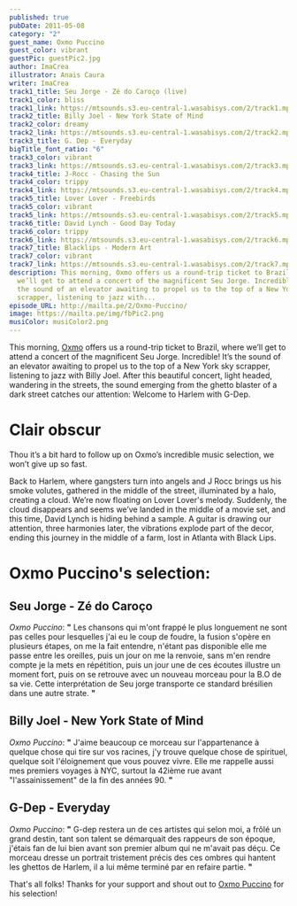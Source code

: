```yaml
---
published: true
pubDate: 2011-05-08
category: "2"
guest_name: Oxmo Puccino
guest_color: vibrant
guestPic: guestPic2.jpg
author: ImaCrea
illustrator: Anais Caura
writer: ImaCrea
track1_title: Seu Jorge - Zé do Caroço (live)
track1_color: bliss
track1_link: https://mtsounds.s3.eu-central-1.wasabisys.com/2/track1.mp3
track2_title: Billy Joel - New York State of Mind
track2_color: dreamy
track2_link: https://mtsounds.s3.eu-central-1.wasabisys.com/2/track2.mp3
track3_title: G. Dep - Everyday
bigTitle_font_ratio: "6"
track3_color: vibrant
track3_link: https://mtsounds.s3.eu-central-1.wasabisys.com/2/track3.mp3
track4_title: J-Rocc - Chasing the Sun
track4_color: trippy
track4_link: https://mtsounds.s3.eu-central-1.wasabisys.com/2/track4.mp3
track5_title: Lover Lover - Freebirds
track5_color: vibrant
track5_link: https://mtsounds.s3.eu-central-1.wasabisys.com/2/track5.mp3
track6_title: David Lynch - Good Day Today
track6_color: trippy
track6_link: https://mtsounds.s3.eu-central-1.wasabisys.com/2/track6.mp3
track7_title: Blacklips - Modern Art
track7_color: vibrant
track7_link: https://mtsounds.s3.eu-central-1.wasabisys.com/2/track7.mp3
description: This morning, Oxmo offers us a round-trip ticket to Brazil, where
  we’ll get to attend a concert of the magnificent Seu Jorge. Incredible! It’s
  the sound of an elevator awaiting to propel us to the top of a New York sky
  scrapper, listening to jazz with...
episode_URL: http://mailta.pe/2/Oxmo-Puccino/
image: https://mailta.pe/img/fbPic2.png
musiColor: musiColor2.png
---
```

This morning, [Oxmo](https://www.facebook.com/OxmoPuccinoOfficiel/) offers us a round-trip ticket to Brazil, where we’ll get to attend a concert of the magnificent Seu Jorge. Incredible! It’s the sound of an elevator awaiting to propel us to the top of a New York sky scrapper, listening to jazz with Billy Joel. After this beautiful concert, light headed, wandering in the streets, the sound emerging from the ghetto blaster of a dark street catches our attention: Welcome to Harlem with G-Dep.

# Clair obscur


Thou it’s a bit hard to follow up on Oxmo’s incredible music selection, we won’t give up so fast.

Back to Harlem, where gangsters turn into angels and J Rocc brings us his smoke volutes, gathered in the middle of the street, illuminated by a halo, creating a cloud. We’re now floating on Lover Lover's melody. Suddenly, the cloud disappears and seems we’ve landed in the middle of a movie set, and this time, David Lynch is hiding behind a sample. A guitar is drawing our attention, three harmonies later, the vibrations explode part of the decor, ending this journey in the middle of a farm, lost in Atlanta with Black Lips.
 
# Oxmo Puccino's selection:

## Seu Jorge - Zé do Caroço

_Oxmo Puccino_: **"** Les chansons qui m'ont frappé le plus longuement ne sont pas celles pour lesquelles j'ai eu le coup de foudre, la fusion s'opère en plusieurs étapes, on me la fait entendre, n'étant pas disponible elle me passe entre les oreilles, puis un jour on me la renvoie, sans m'en rendre compte je la mets en répétition, puis un jour une de ces écoutes illustre un moment fort, puis on se retrouve avec un nouveau morceau pour la B.O de sa vie. Cette interprétation de Seu jorge transporte ce standard brésilien dans une autre strate. **"** 


## Billy Joel - New York State of Mind

_Oxmo Puccino_: **"** J'aime beaucoup ce morceau sur l'appartenance à quelque chose qui tire sur vos racines, j'y trouve quelque chose de spirituel, quelque soit l'éloignement que vous pouvez vivre. Elle me rappelle aussi mes premiers voyages à NYC, surtout la 42ième rue avant "l'assainissement" de la fin des années 90. **"** 

## G-Dep - Everyday

_Oxmo Puccino_: **"** G-dep restera un de ces artistes qui selon moi, a frôlé un grand destin, tant son talent se démarquait des rappeurs de son époque, j'étais fan de lui bien avant son premier album qui ne m'avait pas déçu. Ce morceau dresse un portrait tristement précis des ces ombres qui hantent les ghettos de Harlem, il a lui même terminé par en refaire partie. **"** 


That's all folks! Thanks for your support and shout out to [Oxmo Puccino](https://www.facebook.com/OxmoPuccinoOfficiel/) for his selection!
